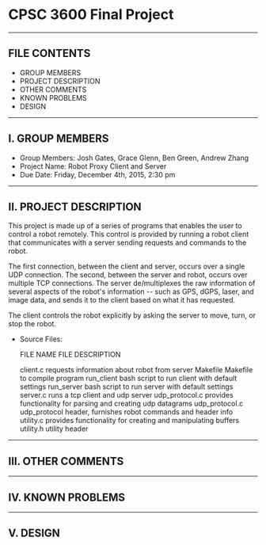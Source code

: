 # CPSC 3600 Final Project

-------------------------------------------------------------------------------  
FILE CONTENTS
-------------------------------------------------------------------------------
* GROUP MEMBERS
* PROJECT DESCRIPTION
* OTHER COMMENTS
* KNOWN PROBLEMS
* DESIGN

-------------------------------------------------------------------------------  
I. GROUP MEMBERS
-------------------------------------------------------------------------------
* Group Members: Josh Gates, Grace Glenn, Ben Green, Andrew Zhang
* Project Name: Robot Proxy Client and Server
* Due Date: Friday, December 4th, 2015, 2:30 pm

-------------------------------------------------------------------------------  
II. PROJECT DESCRIPTION
-------------------------------------------------------------------------------
This project is made up of a series of programs that enables the user to 
control a robot remotely. This control is provided by running a robot client
that communicates with a server sending requests and commands to the robot.

The first connection, between the client and server, occurs over a single UDP
connection. The second, between the server and robot, occurs over multiple
TCP connections. The server de/multiplexes the raw information of several
aspects of the robot's information -- such as GPS, dGPS, laser, and image data,
and sends it to the client based on what it has requested.

The client controls the robot explicitly by asking the server to move, turn, or
stop the robot. 

* Source Files:

    FILE NAME           FILE DESCRIPTION
    
    client.c            requests information about robot from server
    Makefile            Makefile to compile program
    run_client          bash script to run client with default settings
    run_server          bash script to run server with default settings
    server.c            runs a tcp client and udp server
    udp_protocol.c      provides functionality for parsing and creating udp datagrams
    udp_protocol.c      udp_protocol header, furnishes robot commands and header info
    utility.c           provides functionality for creating and manipulating buffers
    utility.h           utility header

-------------------------------------------------------------------------------  
III. OTHER COMMENTS
-------------------------------------------------------------------------------


-------------------------------------------------------------------------------  
IV. KNOWN PROBLEMS
-------------------------------------------------------------------------------


-------------------------------------------------------------------------------  
V. DESIGN
-------------------------------------------------------------------------------



